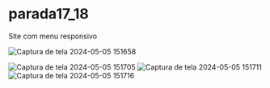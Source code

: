 # parada17_18
Site com menu responsivo


![Captura de tela 2024-05-05 151658](https://github.com/MarianaMagalh/parada17_18/assets/167040224/b1235300-7715-446b-b6a8-9251d4bf7258)

![Captura de tela 2024-05-05 151705](https://github.com/MarianaMagalh/parada17_18/assets/167040224/06c922a6-d98a-4f90-9f9d-08b8ec93ce4f)
![Captura de tela 2024-05-05 151711](https://github.com/MarianaMagalh/parada17_18/assets/167040224/c9bc79ee-ef85-49e8-846d-f84738d24f30)
![Captura de tela 2024-05-05 151716](https://github.com/MarianaMagalh/parada17_18/assets/167040224/c922e671-4a34-43d9-be7e-2ee0307da58a)
